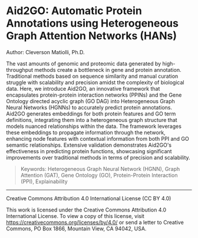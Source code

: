 # Aid2GO: Automatic Protein Annotations using Heterogeneous Graph Attention Networks (HANs)
Author: Cleverson Matiolli, Ph.D.

The vast amounts of genomic and proteomic data generated by high-throughput methods create a bottleneck in gene and protein annotation. Traditional methods based on sequence similarity and manual curation struggle with scalability and precision amidst the complexity of biological data. Here, we introduce Aid2GO, an innovative framework that encapsulates protein-protein interaction networks (PPINs) and the Gene Ontology directed acyclic graph (GO DAG) into Heterogeneous Graph Neural Networks (HGNNs) to accurately predict protein annotations. Aid2GO generates embeddings for both protein features and GO term definitions, integrating them into a heterogeneous graph structure that models nuanced relationships within the data. The framework leverages these embeddings to propagate information through the network, enhancing node features with contextual information from both PPI and GO semantic relationships. Extensive validation demonstrates Aid2GO's effectiveness in predicting protein functions, showcasing significant improvements over traditional methods in terms of precision and scalability.

>Keywords: Heterogeneous Graph Neural Network (HGNN), Graph Attention (GAT), Gene Ontology (GO), Protein-Protein Interaction (PPI), Explainability

----
Creative Commons Attribution 4.0 International License (CC BY 4.0)

This work is licensed under the Creative Commons Attribution 4.0 International License. To view a copy of this license, visit https://creativecommons.org/licenses/by/4.0/ or send a letter to Creative Commons, PO Box 1866, Mountain View, CA 94042, USA.
